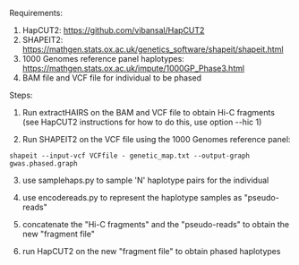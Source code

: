 

Requirements: 

1. HapCUT2: https://github.com/vibansal/HapCUT2
2. SHAPEIT2: https://mathgen.stats.ox.ac.uk/genetics_software/shapeit/shapeit.html 
3. 1000 Genomes reference panel haplotypes: https://mathgen.stats.ox.ac.uk/impute/1000GP_Phase3.html
4. BAM file and VCF file for individual to be phased 


Steps: 

1. Run extractHAIRS on the BAM and VCF file  to obtain Hi-C fragments (see HapCUT2 instructions for how to do this, use option --hic 1)

2. Run SHAPEIT2 on the VCF file using the 1000 Genomes reference panel:

```
shapeit --input-vcf VCFfile - genetic_map.txt --output-graph gwas.phased.graph
```

3. use samplehaps.py to sample 'N' haplotype pairs for the individual 

4. use encodereads.py to represent the haplotype samples as "pseudo-reads" 

5. concatenate the "Hi-C fragments" and the "pseudo-reads" to obtain the new "fragment file"

6. run HapCUT2 on the new "fragment file" to obtain phased haplotypes 
